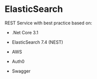 # ElasticSearch

REST Service with best practice based on:

- .Net Core 3.1 

- ElasticSearch 7.4 (NEST)

- AWS

- Auth0

- Swagger
